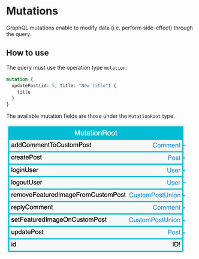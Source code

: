 # Mutations

GraphQL mutations enable to modify data (i.e. perform side-effect) through the query.

## How to use

The query must use the operation type `mutation`:

```graphql
mutation {
  updatePost(id: 5, title: "New title") {
    title
  }
}
```

The available mutation fields are those under the `MutationRoot` type:

<a href="../../images/schema-mutations.png" target="_blank">![Schema mutations](../../images/schema-mutations.png)</a>
